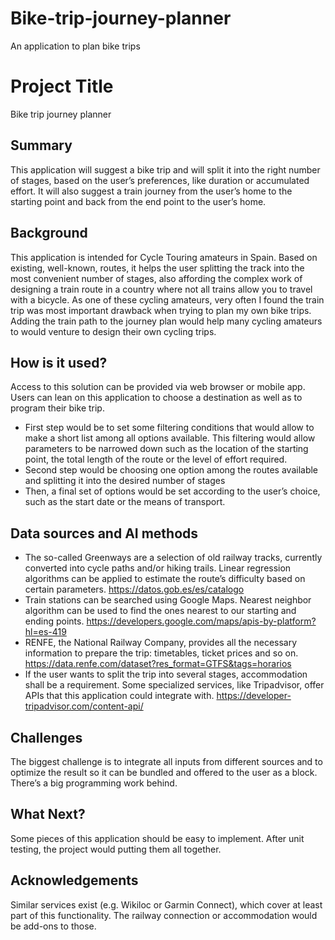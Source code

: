 # Bike-trip-journey-planner
An application to plan bike trips

# Project Title
Bike trip journey planner

## Summary
This application will suggest a bike trip and will split it into the right number of stages, based on the user’s preferences, like duration or accumulated effort. It will also suggest a train journey from the user’s home to the starting point and back from the end point to the user’s home.

## Background
This application is intended for Cycle Touring amateurs in Spain. Based on existing, well-known, routes, it helps the user splitting the track into the most convenient number of stages, also affording the complex work of designing a train route in a country where not all trains allow you to travel with a bicycle.
As one of these cycling amateurs, very often I found the train trip was most important drawback when trying to plan my own bike trips.
Adding the train path to the journey plan would help many cycling amateurs to would venture to design their own cycling trips.

## How is it used?
Access to this solution can be provided via web browser or mobile app.
Users can lean on this application to choose a destination as well as to program their bike trip.
* First step would be to set some filtering conditions that would allow to make a short list among all options available. This filtering would allow parameters to be narrowed down such as the location of the starting point, the total length of the route or the level of effort required.
* Second step would be choosing one option among the routes available and splitting it into the desired number of stages
* Then, a final set of options would be set according to the user’s choice, such as the start date or the means of transport.

## Data sources and AI methods 
* The so-called Greenways are a selection of old railway tracks, currently converted into cycle paths and/or hiking trails. Linear regression algorithms can be applied to estimate the route’s difficulty based on certain parameters. https://datos.gob.es/es/catalogo
* Train stations can be searched using Google Maps. Nearest neighbor algorithm can be used to find the ones nearest to our starting and ending points. https://developers.google.com/maps/apis-by-platform?hl=es-419
* RENFE, the National Railway Company, provides all the necessary information to prepare the trip: timetables, ticket prices and so on. https://data.renfe.com/dataset?res_format=GTFS&tags=horarios
* If the user wants to split the trip into several stages, accommodation shall be a requirement. Some specialized services, like Tripadvisor, offer APIs that this application could integrate with. https://developer-tripadvisor.com/content-api/

## Challenges
The biggest challenge is to integrate all inputs from different sources and to optimize the result so it can be bundled and offered to the user as a block. There’s a big programming work behind.

## What Next?
Some pieces of this application should be easy to implement. After unit testing, the project would putting them all together.

## Acknowledgements
Similar services exist (e.g. Wikiloc or Garmin Connect), which cover at least part of this functionality. The railway connection or accommodation would be add-ons to those.
